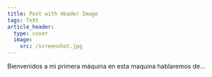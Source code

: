 ```yaml
---
title: Post with Header Image
tags: TeXt
article_header:
  type: cover
  image:
    src: /screenshot.jpg
---
```


Bienvenidos a mi primera máquina en esta maquina hablaremos de...

<!--more-->

